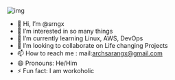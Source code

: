 ![img](https://ci3.googleusercontent.com/meips/ADKq_Nah4sNhNQRQjub78WKhLJjDsax60zfqm40yhYAIlIOyr9HPyGEUKuTNaFwmt9lcsb0L-HOv5fawUozXRWy1tampcqlyH8CaldPOlAmbbKP0X0suJvhNG9yW953eWjrDbA=s0-d-e1-ft#https://github.githubassets.com/assets/mona-launch-rocket-244c5b8c577b.png)

- 👋 Hi, I’m @srngx
- 👀 I’m interested in so many things
- 🌱 I’m currently learning Linux, AWS, DevOps
- 💞️ I’m looking to collaborate on Life changing Projects
- 📫 How to reach me : mail:archsarangx@gmail.com
- 😄 Pronouns: He/Him
- ⚡ Fun fact: I am workoholic

